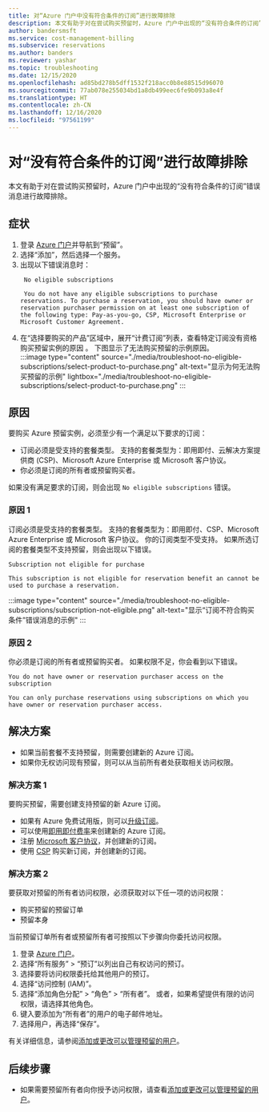 ```yaml
---
title: 对“Azure 门户中没有符合条件的订阅”进行故障排除
description: 本文有助于对在尝试购买预留时，Azure 门户中出现的“没有符合条件的订阅”错误消息进行故障排除。
author: bandersmsft
ms.service: cost-management-billing
ms.subservice: reservations
ms.author: banders
ms.reviewer: yashar
ms.topic: troubleshooting
ms.date: 12/15/2020
ms.openlocfilehash: ad85bd278b5dff1532f218acc0b8e88515d96070
ms.sourcegitcommit: 77ab078e255034bd1a8db499eec6fe9b093a8e4f
ms.translationtype: HT
ms.contentlocale: zh-CN
ms.lasthandoff: 12/16/2020
ms.locfileid: "97561199"
---
```

# <a name="troubleshoot-no-eligible-subscriptions"></a>对“没有符合条件的订阅”进行故障排除

本文有助于对在尝试购买预留时，Azure 门户中出现的“没有符合条件的订阅”错误消息进行故障排除。

## <a name="symptoms"></a>症状

1. 登录 [Azure 门户](https://portal.azure.com)并导航到“预留”。
1. 选择“添加”，然后选择一个服务。
1. 出现以下错误消息时：
   ```
    No eligible subscriptions
    
    You do not have any eligible subscriptions to purchase reservations. To purchase a reservation, you should have owner or reservation purchaser permission on at least one subscription of the following type: Pay-as-you-go, CSP, Microsoft Enterprise or Microsoft Customer Agreement.
    ```
1. 在“选择要购买的产品”区域中，展开“计费订阅”列表，查看特定订阅没有资格购买预留实例的原因 。 下图显示了无法购买预留的示例原因。  
    :::image type="content" source="./media/troubleshoot-no-eligible-subscriptions/select-product-to-purchase.png" alt-text="显示为何无法购买预留的示例" lightbox="./media/troubleshoot-no-eligible-subscriptions/select-product-to-purchase.png" :::

## <a name="cause"></a>原因

要购买 Azure 预留实例，必须至少有一个满足以下要求的订阅：

- 订阅必须是受支持的套餐类型。 支持的套餐类型为：即用即付、云解决方案提供商 (CSP)、Microsoft Azure Enterprise 或 Microsoft 客户协议。
- 你必须是订阅的所有者或预留购买者。

如果没有满足要求的订阅，则会出现 `No eligible subscriptions` 错误。

### <a name="cause-1"></a>原因 1

订阅必须是受支持的套餐类型。 支持的套餐类型为：即用即付、CSP、Microsoft Azure Enterprise 或 Microsoft 客户协议。 你的订阅类型不受支持。 如果所选订阅的套餐类型不支持预留，则会出现以下错误。

```
Subscription not eligible for purchase

This subscription is not eligible for reservation benefit an cannot be used to purchase a reservation.
```

:::image type="content" source="./media/troubleshoot-no-eligible-subscriptions/subscription-not-eligible.png" alt-text="显示“订阅不符合购买条件”错误消息的示例" :::

### <a name="cause-2"></a>原因 2

你必须是订阅的所有者或预留购买者。 如果权限不足，你会看到以下错误。

```
You do not have owner or reservation purchaser access on the subscription

You can only purchase reservations using subscriptions on which you have owner or reservation purchaser access.
```

## <a name="solution"></a>解决方案

- 如果当前套餐不支持预留，则需要创建新的 Azure 订阅。
- 如果你无权访问现有预留，则可以从当前所有者处获取相关访问权限。

### <a name="solution-1"></a>解决方案 1

要购买预留，需要创建支持预留的新 Azure 订阅。

- 如果有 Azure 免费试用版，则可以[升级订阅](../manage/upgrade-azure-subscription.md)。
- 可以使用[即用即付费率](https://azure.microsoft.com/pricing/purchase-options/pay-as-you-go/)来创建新的 Azure 订阅。
- 注册 [Microsoft 客户协议](https://azure.microsoft.com/pricing/purchase-options/microsoft-customer-agreement/)，并创建新的订阅。
- 使用 [CSP](https://www.microsoft.com/solution-providers/home) 购买新订阅，并创建新的订阅。

### <a name="solution-2"></a>解决方案 2

要获取对预留的所有者访问权限，必须获取对以下任一项的访问权限：

- 购买预留的预留订单
- 预留本身

当前预留订单所有者或预留所有者可按照以下步骤向你委托访问权限。

1. 登录 [Azure 门户](https://portal.azure.com)。
1. 选择“所有服务” > “预订”以列出自己有权访问的预订。
1. 选择要将访问权限委托给其他用户的预订。
1. 选择“访问控制 (IAM)”。
1. 选择“添加角色分配” > “角色” > “所有者”。 或者，如果希望提供有限的访问权限，请选择其他角色。
1. 键入要添加为“所有者”的用户的电子邮件地址。
1. 选择用户，再选择“保存”。

有关详细信息，请参阅[添加或更改可以管理预留的用户](manage-reserved-vm-instance.md#who-can-manage-a-reservation-by-default)。

## <a name="next-steps"></a>后续步骤

- 如果需要预留所有者向你授予访问权限，请查看[添加或更改可以管理预留的用户](manage-reserved-vm-instance.md#who-can-manage-a-reservation-by-default)。
